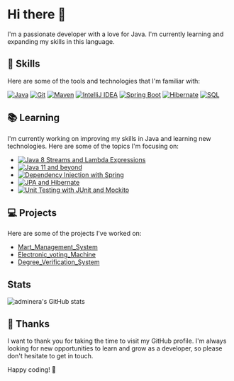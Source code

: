 # Hi there 👋

I'm a passionate developer with a love for Java. I'm currently learning and expanding my skills in this language.

## 🔧 Skills

Here are some of the tools and technologies that I'm familiar with:

[![Java](https://img.shields.io/badge/Java-ED8B00?style=for-the-badge&logo=openjdk&logoColor=white)](https://www.oracle.com/java/)
[![Git](https://img.shields.io/badge/Git-F05032?style=for-the-badge&logo=git&logoColor=white)](https://git-scm.com/)
[![Maven](https://img.shields.io/badge/Maven-C71A36?style=for-the-badge&logo=Apache%20Maven&logoColor=white)](https://maven.apache.org/)
[![IntelliJ IDEA](https://img.shields.io/badge/IntelliJIDEA-000000.svg?style=for-the-badge&logo=intellij-idea&logoColor=white)](https://www.jetbrains.com/idea/)
[![Spring Boot](https://img.shields.io/badge/Spring%20Boot-6DB33F?style=for-the-badge&logo=spring-boot&logoColor=white)](https://spring.io/projects/spring-boot)
[![Hibernate](https://img.shields.io/badge/Hibernate-59666C?style=for-the-badge&logo=Hibernate&logoColor=white)](https://hibernate.org/)
[![SQL](https://img.shields.io/badge/SQL-003B57?style=for-the-badge&logo=sql&logoColor=white)](https://www.sql.org/)

## 📚 Learning

I'm currently working on improving my skills in Java and learning new technologies. Here are some of the topics I'm focusing on:

- [![Java 8 Streams and Lambda Expressions](https://img.shields.io/badge/Java%208-ED8B00?style=for-the-badge&logo=java&logoColor=white)](https://docs.oracle.com/javase/tutorial/java/javaOO/lambdaexpressions.html)
- [![Java 11 and beyond](https://img.shields.io/badge/Java%2011-ED8B00?style=for-the-badge&logo=java&logoColor=white)](https://docs.oracle.com/en/java/javase/11/docs/api/index.html)
- [![Dependency Injection with Spring](https://img.shields.io/badge/Spring-6DB33F?style=for-the-badge&logo=spring&logoColor=white)](https://spring.io/quickstart)
- [![JPA and Hibernate](https://img.shields.io/badge/Hibernate-59666C?style=for-the-badge&logo=Hibernate&logoColor=white)](https://hibernate.org/orm/documentation/5.4/)
- [![Unit Testing with JUnit and Mockito](https://img.shields.io/badge/JUnit5-25A162?style=for-the-badge&logo=junit5&logoColor=white)](https://junit.org/junit5/)

## 💻 Projects

Here are some of the projects I've worked on:

- [Mart_Management_System](https://github.com/Usman-Arain/Mart_Management_System)
- [Electronic_voting_Machine](https://github.com/Usman-Arain/Electronic_Voting_Machine)
- [Degree_Verification_System](https://github.com/Usman-Arain/Degree_Verification_System)

## Stats
![adminera's GitHub stats](https://github-readme-stats.vercel.app/api?username=adminera&show_icons=true&theme=tokyonight)

## 🌟 Thanks

I want to thank you for taking the time to visit my GitHub profile. I'm always looking for new opportunities to learn and grow as a developer, so please don't hesitate to get in touch.

Happy coding! 🚀
